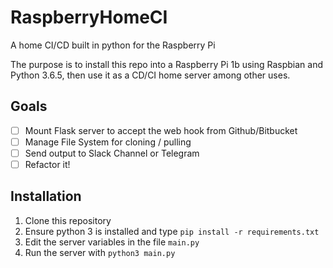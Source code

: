 # RaspberryHomeCI
A home CI/CD built in python for the Raspberry Pi

The purpose is to install this repo into a Raspberry Pi 1b using Raspbian and Python 3.6.5, then use it as a CD/CI home server among other uses.
## Goals

 - [ ] Mount Flask server to accept the web hook from Github/Bitbucket
 - [ ] Manage File System for cloning / pulling 
 - [ ] Send output to Slack Channel or Telegram
 - [ ] Refactor it!

## Installation

 1. Clone this repository
 2. Ensure python 3 is installed and type `pip install -r requirements.txt`
 3. Edit the server variables in the file `main.py`
 4. Run the server with `python3 main.py`
